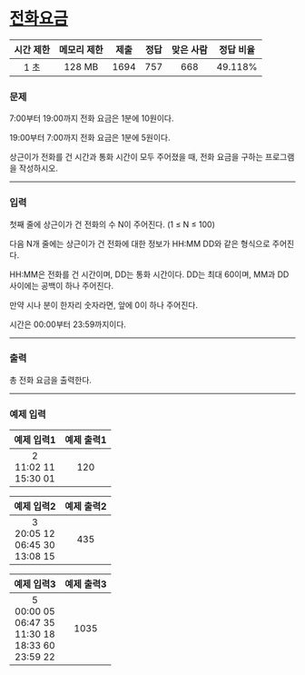 # [전화요금](https://www.acmicpc.net/problem/3226)

<div align = center>

| 시간 제한 | 메모리 제한 | 제출 | 정답 | 맞은 사람 | 정답 비율 |
| :-------: | :---------: | :--: | :--: | :-------: | :-------: |
|   1 초    |   128 MB    | 1694 | 757  |    668    |  49.118%  |

</div>

### 문제

7:00부터 19:00까지 전화 요금은 1분에 10원이다.

19:00부터 7:00까지 전화 요금은 1분에 5원이다.

상근이가 전화를 건 시간과 통화 시간이 모두 주어졌을 때, 전화 요금을 구하는 프로그램을 작성하시오.

---

### 입력

첫째 줄에 상근이가 건 전화의 수 N이 주어진다. (1 ≤ N ≤ 100)

다음 N개 줄에는 상근이가 건 전화에 대한 정보가 HH:MM DD와 같은 형식으로 주어진다.

HH:MM은 전화를 건 시간이며, DD는 통화 시간이다. DD는 최대 60이며, MM과 DD사이에는 공백이 하나 주어진다.

만약 시나 분이 한자리 숫자라면, 앞에 0이 하나 주어진다.

시간은 00:00부터 23:59까지이다.

---

### 출력

총 전화 요금을 출력한다.

---

### 예제 입력

|         예제 입력1          | 예제 출력1 |
| :-------------------------: | :--------: |
| 2<br/>11:02 11<br/>15:30 01 |    120     |

|                예제 입력2                | 예제 출력2 |
| :--------------------------------------: | :--------: |
| 3<br/>20:05 12<br/>06:45 30<br/>13:08 15 |    435     |

|                             예제 입력3                             | 예제 출력3 |
| :----------------------------------------------------------------: | :--------: |
| 5<br/>00:00 05<br/>06:47 35<br/>11:30 18<br/>18:33 60<br/>23:59 22 |    1035    |
